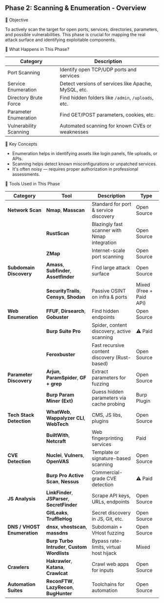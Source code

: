 ## Phase 2: Scanning & Enumeration - Overview

🎯 Objective

To actively scan the target for open ports, services, directories, parameters, and possible vulnerabilities. This phase is crucial for mapping the real attack surface and identifying exploitable components.

🔎 What Happens in This Phase?

| Category                | Description                                              |
|-------------------------|----------------------------------------------------------|
| Port Scanning           | Identify open TCP/UDP ports and services                 |
| Service Enumeration     | Detect versions of services like Apache, MySQL, etc.     |
| Directory Brute Force   | Find hidden folders like `/admin`, `/uploads`, etc.      |
| Parameter Enumeration   | Find GET/POST parameters, cookies, etc.                  |
| Vulnerability Scanning  | Automated scanning for known CVEs or weaknesses          |


🧠 Key Concepts

- Enumeration helps in identifying assets like login panels, file uploads, or APIs.
- Scanning helps detect known misconfigurations or unpatched services.
- It's often noisy — requires proper authorization in professional assessments.


🧰 Tools Used in This Phase


| Category                    | Tool                                           | Description                                   | Type                    |
| --------------------------- | ---------------------------------------------- | --------------------------------------------- | ----------------------- |
| **Network Scan**            | **Nmap**, **Masscan**                          | Standard for port & service discovery         | Open Source             |
|                             | **RustScan**                                   | Blazingly fast scanner with Nmap integration  | Open Source             |
|                             | **ZMap**                                       | Internet-scale port scanning                  | Open Source             |
| **Subdomain Discovery**     | **Amass**, **Subfinder**, **Assetfinder**      | Find large attack surface                     | Open Source             |
|                             | **SecurityTrails**, **Censys**, **Shodan**     | Passive OSINT on infra & ports                | Mixed (Free + Paid API) |
| **Web Enumeration**         | **FFUF**, **Dirsearch**, **Gobuster**          | Find hidden endpoints                         | Open Source             |
|                             | **Burp Suite Pro**                             | Spider, content discovery, active scanning    | ⚠️ Paid                 |
|                             | **Feroxbuster**                                | Fast recursive content discovery (Rust-based) | Open Source             |
| **Parameter Discovery**     | **Arjun**, **ParamSpider**, **GF + grep**      | Extract parameters for fuzzing                | Open Source             |
|                             | **Burp Param Miner (Ext)**                     | Guess hidden parameters via cache probing     | Burp Plugin             |
| **Tech Stack Detection**    | **WhatWeb**, **Wappalyzer CLI**, **WebTech**   | CMS, JS libs, plugins                         | Open Source             |
|                             | **BuiltWith**, **Netcraft**                    | Web fingerprinting services                   | Paid                    |
| **CVE Detection**           | **Nuclei**, **Vulners**, **OpenVAS**           | Template or signature-based scanning          | Open Source             |
|                             | **Burp Pro Active Scan**, **Nessus**           | Commercial-grade CVE detection                | ⚠️ Paid                 |
| **JS Analysis**             | **LinkFinder**, **JSParser**, **SecretFinder** | Scrape API keys, URLs, endpoints              | Open Source             |
|                             | **GitLeaks**, **TruffleHog**                   | Secret discovery in JS, Git, etc.             | Open Source             |
| **DNS / VHOST Enumeration** | **dnsx**, **vhostscan**, **massdns**           | Subdomain + VHost fuzzing                     | Open Source             |
|                             | **Burp Turbo Intruder**, **Custom Wordlists**  | Bypass rate-limits, virtual host hijack       | Mixed                   |
| **Crawlers**                | **Hakrawler**, **Katana**, **Crawlcat**        | Crawl web apps for inputs                     | Open Source             |
| **Automation Suites**       | **ReconFTW**, **LazyRecon**, **BugHunter**     | Toolchains for automation                     | Open Source             |


